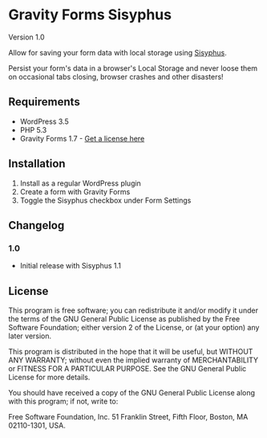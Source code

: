 Gravity Forms Sisyphus
======================

Version 1.0

Allow for saving your form data with local storage using [Sisyphus](http://sisyphus-js.herokuapp.com/).

Persist your form's data in a browser's Local Storage and never loose them on occasional tabs closing, browser crashes and other disasters!


## Requirements
* WordPress 3.5
* PHP 5.3
* Gravity Forms 1.7 - [Get a license here](http://benjaminhays.com/gravityforms)

## Installation
1. Install as a regular WordPress plugin
2. Create a form with Gravity Forms
3. Toggle the Sisyphus checkbox under Form Settings

## Changelog

### 1.0 
* Initial release with Sisyphus 1.1

## License
This program is free software; you can redistribute it and/or modify it under the terms of the GNU General Public License as published by the Free Software Foundation; either version 2 of the License, or (at your option) any later version.

This program is distributed in the hope that it will be useful, but WITHOUT ANY WARRANTY; without even the implied warranty of MERCHANTABILITY or FITNESS FOR A PARTICULAR PURPOSE. See the GNU General Public License for more details.

You should have received a copy of the GNU General Public License along with this program; if not, write to:

Free Software Foundation, Inc. 51 Franklin Street, Fifth Floor, Boston, MA 02110-1301, USA.